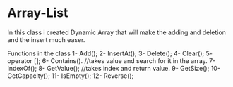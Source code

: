 # Array-List
In this class i created Dynamic Array that will make the adding and deletion and the insert much easer.

Functions in the class 
1- Add();
2- InsertAt();
3- Delete();
4- Clear();
5- operator [];
6- Contains(). //takes value and search for it in the array.
7- IndexOf();
8- GetValue(); //takes index and return value.
9- GetSize();
10- GetCapacity();
11- IsEmpty();
12- Reverse();
